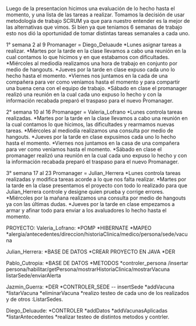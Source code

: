 
Luego de la presentacion hicimos  una evaluación de lo hecho hasta el momento, y una lista de las tareas a realizar.
Tomamos la decisión de usar metodología de trabajo SCRUM ya que para nuestro entender es la mejor
de las alternativas que vimos. Si bien ya que teniamos 6 semanas de trabajo esto nos dió la oportunidad
de tomar distintas tareas semanales a cada uno.

1° semana 2 al 9
Promanager = Diego_Deluaude
*Lunes asignar tareas a realizar.
*Martes por la tarde en la clase llevamos a cabo una reunión en la cual contamos lo que hicimos y en que estabamos
 con dificultades.
*Miércoles al mediodía realizamos una hora de trabajo en conjunto por medio de hangouts.
*Jueves por la tarde en clase expuso cada uno lo hecho hasta el momento.
*Viernes nos juntamos en la cada de una compañera para ver como veníamos hasta el momento y para compartir
 una buena cena con el equipo de trabajo.
*Sábado en clase el promanager realizó una reunión en la cual cada uno expuso lo hecho y con la información 
recabada preparó el traspaso para el nuevo Promanager.

2° semana 10 al 16
Promanager = Valeria_Lofrano
*Lunes controla tareas realizadas.
*Martes por la tarde en la clase llevamos a cabo una reunión en la cual contamos lo que hicimos, las dificultades y rearmamos nuevas tareas.
*Miércoles al mediodía realizamos una consulta por medio de hangouts.
*Jueves por la tarde en clase expusimos cada uno lo hecho hasta el momento.
*Viernes nos juntamos en la casa de una compañera para ver como veníamos hasta el momento. 
*Sábado en clase el promanager realizó una reunión en la cual cada uno expuso lo hecho y con la información 
recabada preparó el traspaso para el nuevo Promanager.

3° semana 17 al 23
Promanager = Julian_Herrera
*Lunes controla tareas realizadas y modifica tareas acorde a lo que nos falta realizar.
*Martes por la tarde en la clase presentamos el proyecto con todo lo realizado para que Julian_Herrera controle y 
 designe quien prueba y corrige errores.
*Miércoles por la mañana realizamos una consulta por medio de hangouts ya con las últimas dudas. 
*Jueves por la tarde en clase empezamos a armar y afinar todo para enviar a los avaluadores lo hecho hasta el momento.

PROYECTO:
Valeria_Lofrano:
                *POMP
				*HIBERNATE
				*MAPEO
				*alergia/antecedentes/direccion/historiaClinica/medico/persona/sede/vacuna

Julian_Herrera:
                *BASE DE DATOS
                *CREAR PROYECTO EN JAVA
				*DER
				
Pablo_Cutropia:
				*BASE DE DATOS
				*METODOS 
				*controler_persona /insertar persona/habilitar/getPersona/mostrarHistoriaClinica/mostrarVacuna
				 listarSede/enviarAlerta
				 
Jazmin_Guerra:
				*DER
				*CONTROLER_SEDE -- insertSede
				*addVacuna
				*listarVacuna
				*eliminarVacuna
				*realizo testeo de cada uno de los realizados y de otros :ListarSedes.
				
Diego_Deluaude:
				*CONTROLER
				*addDatos
				*addVacunasAplicadas
				*listarAntecedentes
				*realizar testeo de distintos metodos y contrler.
